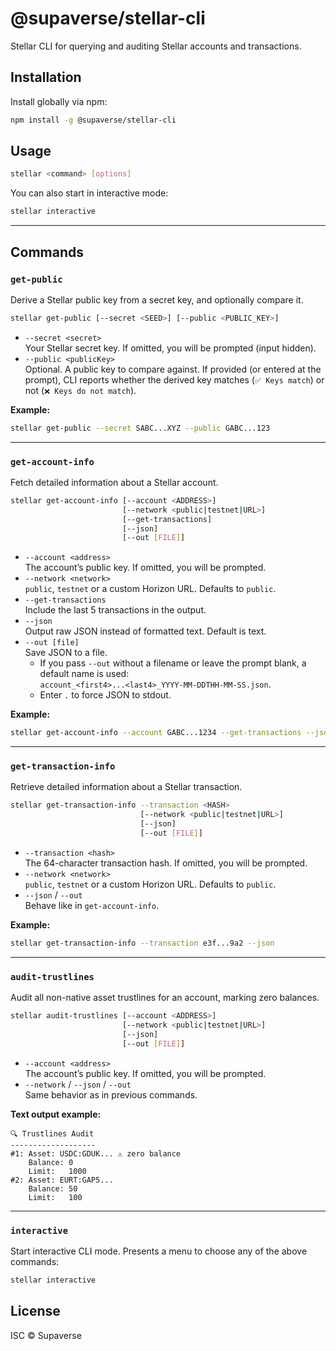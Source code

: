 # @supaverse/stellar-cli

Stellar CLI for querying and auditing Stellar accounts and transactions.

## Installation

Install globally via npm:

```bash
npm install -g @supaverse/stellar-cli
```

## Usage

```bash
stellar <command> [options]
```

You can also start in interactive mode:

```bash
stellar interactive
```

---

## Commands

### `get-public`

Derive a Stellar public key from a secret key, and optionally compare it.

```bash
stellar get-public [--secret <SEED>] [--public <PUBLIC_KEY>]
```

- `--secret <secret>`  
  Your Stellar secret key. If omitted, you will be prompted (input hidden).
- `--public <publicKey>`  
  Optional. A public key to compare against. If provided (or entered at the prompt), CLI reports whether the derived key matches (`✅ Keys match`) or not (`❌ Keys do not match`).

**Example:**

```bash
stellar get-public --secret SABC...XYZ --public GABC...123
```

---

### `get-account-info`

Fetch detailed information about a Stellar account.

```bash
stellar get-account-info [--account <ADDRESS>]
                         [--network <public|testnet|URL>]
                         [--get-transactions]
                         [--json]
                         [--out [FILE]]
```

- `--account <address>`  
  The account’s public key. If omitted, you will be prompted.
- `--network <network>`  
  `public`, `testnet` or a custom Horizon URL. Defaults to `public`.
- `--get-transactions`  
  Include the last 5 transactions in the output.
- `--json`  
  Output raw JSON instead of formatted text. Default is text.
- `--out [file]`  
  Save JSON to a file.  
  - If you pass `--out` without a filename or leave the prompt blank, a default name is used:  
    `account_<first4>...<last4>_YYYY-MM-DDTHH-MM-SS.json`.  
  - Enter `.` to force JSON to stdout.

**Example:**

```bash
stellar get-account-info --account GABC...1234 --get-transactions --json
```

---

### `get-transaction-info`

Retrieve detailed information about a Stellar transaction.

```bash
stellar get-transaction-info --transaction <HASH>
                             [--network <public|testnet|URL>]
                             [--json]
                             [--out [FILE]]
```

- `--transaction <hash>`  
  The 64-character transaction hash. If omitted, you will be prompted.
- `--network <network>`  
  `public`, `testnet` or a custom Horizon URL. Defaults to `public`.
- `--json` / `--out`  
  Behave like in `get-account-info`.

**Example:**

```bash
stellar get-transaction-info --transaction e3f...9a2 --json
```

---

### `audit-trustlines`

Audit all non-native asset trustlines for an account, marking zero balances.

```bash
stellar audit-trustlines [--account <ADDRESS>]
                         [--network <public|testnet|URL>]
                         [--json]
                         [--out [FILE]]
```

- `--account <address>`  
  The account’s public key. If omitted, you will be prompted.
- `--network` / `--json` / `--out`  
  Same behavior as in previous commands.

**Text output example:**

```
🔍 Trustlines Audit
-------------------
#1: Asset: USDC:GDUK... ⚠ zero balance
    Balance: 0
    Limit:   1000
#2: Asset: EURT:GAP5...
    Balance: 50
    Limit:   100
```

---

### `interactive`

Start interactive CLI mode. Presents a menu to choose any of the above commands:

```bash
stellar interactive
```

## License

ISC © Supaverse  
